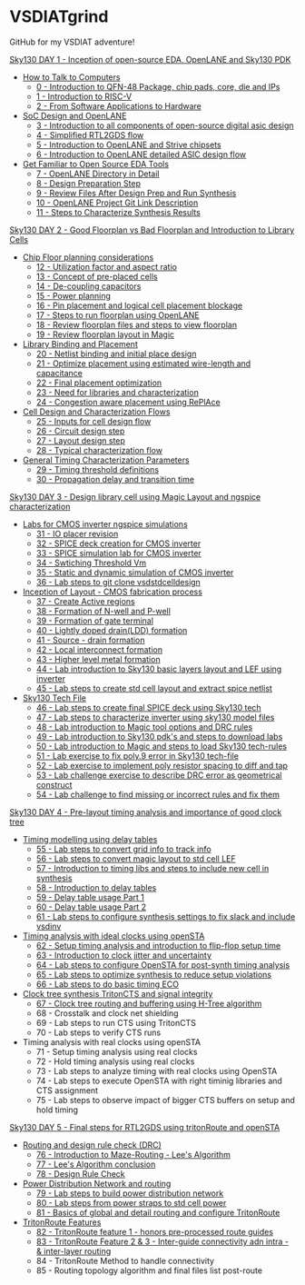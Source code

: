 # VSDIATgrind
GitHub for my VSDIAT adventure!

[Sky130 DAY 1 - Inception of open-source EDA, OpenLANE and Sky130 PDK](https://github.com/PenguinDaBozo/VSDIATgrind/blob/main/DAY%201.md#sky130-day-1---inception-of-open-source-eda-openlane-and-sky130-pdk)
- [How to Talk to Computers](https://github.com/PenguinDaBozo/VSDIATgrind/blob/main/DAY%201.md#how-to-talk-to-computers)
    - [0 - Introduction to QFN-48 Package, chip pads, core, die and IPs](https://github.com/PenguinDaBozo/VSDIATgrind/blob/main/DAY%201.md#0---introduction-to-qfn-48-package-chip-pads-core-die-and-ips)
    - [1 - Introduction to RISC-V](https://github.com/PenguinDaBozo/VSDIATgrind/blob/main/DAY%201.md#1---introduction-to-risc-v)
    - [2 - From Software Applications to Hardware](https://github.com/PenguinDaBozo/VSDIATgrind/blob/main/DAY%201.md#2---from-software-applications-to-hardware)
- [SoC Design and OpenLANE](https://github.com/PenguinDaBozo/VSDIATgrind/blob/main/DAY%201.md#soc-design-and-openlane)
    - [3 - Introduction to all components of open-source digital asic design](https://github.com/PenguinDaBozo/VSDIATgrind/blob/main/DAY%201.md#3---introduction-to-all-components-of-open-source-digital-asic-design)
    - [4 - Simplified RTL2GDS flow](https://github.com/PenguinDaBozo/VSDIATgrind/blob/main/DAY%201.md#4---simplified-rtl2gds-flow)
    - [5 - Introduction to OpenLANE and Strive chipsets](https://github.com/PenguinDaBozo/VSDIATgrind/blob/main/DAY%201.md#5---introduction-to-openlane-and-strive-chipsets)
    - [6 - Introduction to OpenLANE detailed ASIC design flow](https://github.com/PenguinDaBozo/VSDIATgrind/blob/main/DAY%201.md#6---introduction-to-openlane-detailed-asic-design-flow)
- [Get Familiar to Open Source EDA Tools](https://github.com/PenguinDaBozo/VSDIATgrind/blob/main/DAY%201.md#get-familiar-to-open-source-eda-tools)
    - [7 - OpenLANE Directory in Detail](https://github.com/PenguinDaBozo/VSDIATgrind/blob/main/DAY%201.md#7---openlane-directory-structure-in-detail)
    - [8 - Design Preparation Step](https://github.com/PenguinDaBozo/VSDIATgrind/blob/main/DAY%201.md#8---design-preparation-step)
    - [9 - Review Files After Design Prep and Run Synthesis](https://github.com/PenguinDaBozo/VSDIATgrind/blob/main/DAY%201.md#9---review-files-after-design-prep-and-run-synthesis)
    - [10 - OpenLANE Project Git Link Description](https://github.com/PenguinDaBozo/VSDIATgrind/blob/main/DAY%201.md#10---openlane-project-git-link-description)
    - [11 - Steps to Characterize Synthesis Results](https://github.com/PenguinDaBozo/VSDIATgrind/blob/main/DAY%201.md#11---steps-to-characterize-synthesis-results)

[Sky130 DAY 2 - Good Floorplan vs Bad Floorplan and Introduction to Library Cells](https://github.com/PenguinDaBozo/VSDIATgrind/blob/main/DAY%202.md#sky130-day-2---good-floorplan-vs-bad-floorplan-and-introduction-to-library-cells)
- [Chip Floor planning considerations](https://github.com/PenguinDaBozo/VSDIATgrind/blob/main/DAY%202.md#chip-floor-planning-considerations)
    - [12 - Utilization factor and aspect ratio](https://github.com/PenguinDaBozo/VSDIATgrind/blob/main/DAY%202.md#12---utilization-factor-and-aspect-ratio)
    - [13 - Concept of pre-placed cells](https://github.com/PenguinDaBozo/VSDIATgrind/blob/main/DAY%202.md#13---concept-of-pre-placed-cells)
    - [14 - De-coupling capacitors](https://github.com/PenguinDaBozo/VSDIATgrind/blob/main/DAY%202.md#14---de-coupling-capacitors)
    - [15 - Power planning](https://github.com/PenguinDaBozo/VSDIATgrind/blob/main/DAY%202.md#15---power-planning)
    - [16 - Pin placement and logical cell placement blockage](https://github.com/PenguinDaBozo/VSDIATgrind/blob/main/DAY%202.md#16---pin-placement-and-logical-cell-placement-blockage)
    - [17 - Steps to run floorplan using OpenLANE](https://github.com/PenguinDaBozo/VSDIATgrind/blob/main/DAY%202.md#17---steps-to-run-floorplan-using-openlane)
    - [18 - Review floorplan files and steps to view floorplan](https://github.com/PenguinDaBozo/VSDIATgrind/blob/main/DAY%202.md#18---review-floorplan-files-and-steps-to-view-floorplan)
    - [19 - Review floorplan layout in Magic](https://github.com/PenguinDaBozo/VSDIATgrind/blob/main/DAY%202.md#19---review-floorplan-layout-in-magic)
- [Library Binding and Placement](https://github.com/PenguinDaBozo/VSDIATgrind/blob/main/DAY%202.md#library-binding-and-placement)
    - [20 - Netlist binding and initial place design](https://github.com/PenguinDaBozo/VSDIATgrind/blob/main/DAY%202.md#20---netlist-binding-and-initial-place-design)
    - [21 - Optimize placement using estimated wire-length and capacitance](https://github.com/PenguinDaBozo/VSDIATgrind/blob/main/DAY%202.md#21---optimize-placement-using-estimated-wire-length-and-capacitance)
    - [22 - Final placement optimization](https://github.com/PenguinDaBozo/VSDIATgrind/blob/main/DAY%202.md#22---final-placement-and-optimization)
    - [23 - Need for libraries and characterization](https://github.com/PenguinDaBozo/VSDIATgrind/blob/main/DAY%202.md#23---need-for-libraries-and-characterization)
    - [24 - Congestion aware placement using RePlAce](https://github.com/PenguinDaBozo/VSDIATgrind/blob/main/DAY%202.md#24---congestion-aware-placement-using-replace)
- [Cell Design and Characterization Flows](https://github.com/PenguinDaBozo/VSDIATgrind/blob/main/DAY%202.md#cell-design-and-characterization-flows)
    - [25 - Inputs for cell design flow](https://github.com/PenguinDaBozo/VSDIATgrind/blob/main/DAY%202.md#25---inputs-for-cell-design-flow)
    - [26 - Circuit design step](https://github.com/PenguinDaBozo/VSDIATgrind/blob/main/DAY%202.md#26---circuit-design-step)
    - [27 - Layout design step](https://github.com/PenguinDaBozo/VSDIATgrind/blob/main/DAY%202.md#27---layout-design-step)
    - [28 - Typical characterization flow](https://github.com/PenguinDaBozo/VSDIATgrind/blob/main/DAY%202.md#28---typical-characterization-flow)
- [General Timing Characterization Parameters](https://github.com/PenguinDaBozo/VSDIATgrind/blob/main/DAY%202.md#general-timing-characterization-parameters)
    - [29 - Timing threshold definitions](https://github.com/PenguinDaBozo/VSDIATgrind/blob/main/DAY%202.md#29---timing-threshold-definitions)
    - [30 - Propagation delay and transition time](https://github.com/PenguinDaBozo/VSDIATgrind/blob/main/DAY%202.md#30---propagation-delay-and-transition-time)

[Sky130 DAY 3 - Design library cell using Magic Layout and ngspice characterization](https://github.com/PenguinDaBozo/VSDIATgrind/blob/main/DAY%203.md#sky130-day-3---design-library-cell-using-magic-layout-and-ngspice-characterization)
- [Labs for CMOS inverter ngspice simulations](https://github.com/PenguinDaBozo/VSDIATgrind/blob/main/DAY%203.md#labs-for-cmos-inverter-ngspice-simulations)
    - [31 - IO placer revision](https://github.com/PenguinDaBozo/VSDIATgrind/blob/main/DAY%203.md#31---io-placer-revision)
    - [32 - SPICE deck creation for CMOS inverter](https://github.com/PenguinDaBozo/VSDIATgrind/blob/main/DAY%203.md#32---spice-deck-creation-for-cmos-inverter)
    - [33 - SPICE simulation lab for CMOS inverter](https://github.com/PenguinDaBozo/VSDIATgrind/blob/main/DAY%203.md#32---spice-deck-creation-for-cmos-inverter)
    - [34 - Swtiching Threshold Vm](https://github.com/PenguinDaBozo/VSDIATgrind/blob/main/DAY%203.md#34---swtiching-threshold-vm)
    - [35 - Static and dynamic simulation of CMOS inverter](https://github.com/PenguinDaBozo/VSDIATgrind/blob/main/DAY%203.md#35---static-and-dynamic-simulation-of-cmos-inverter)
    - [36 - Lab steps to git clone vsdstdcelldesign](https://github.com/PenguinDaBozo/VSDIATgrind/blob/main/DAY%203.md#36---lab-steps-to-git-clone-vsdstdcelldesign)
- [Inception of Layout - CMOS fabrication process](https://github.com/PenguinDaBozo/VSDIATgrind/blob/main/DAY%203.md#inception-of-layout---cmos-fabrication-process)
    - [37 - Create Active regions](https://github.com/PenguinDaBozo/VSDIATgrind/blob/main/DAY%203.md#37---create-active-regions)
    - [38 - Formation of N-well and P-well](https://github.com/PenguinDaBozo/VSDIATgrind/blob/main/DAY%203.md#38---formation-of-n-well-and-p-well)
    - [39 - Formation of gate terminal](https://github.com/PenguinDaBozo/VSDIATgrind/blob/main/DAY%203.md#39---formation-of-gate-terminal)
    - [40 - Lightly doped drain(LDD) formation](https://github.com/PenguinDaBozo/VSDIATgrind/blob/main/DAY%203.md#40---lightly-doped-drainldd-formation)
    - [41 - Source - drain formation](https://github.com/PenguinDaBozo/VSDIATgrind/blob/main/DAY%203.md#41---source---drain-formation)
    - [42 - Local interconnect formation](https://github.com/PenguinDaBozo/VSDIATgrind/blob/main/DAY%203.md#41---source---drain-formation)
    - [43 - Higher level metal formation](https://github.com/PenguinDaBozo/VSDIATgrind/blob/main/DAY%203.md#43---higher-level-metal-formation)
    - [44 - Lab introduction to Sky130 basic layers layout and LEF using inverter](https://github.com/PenguinDaBozo/VSDIATgrind/blob/main/DAY%203.md#44---lab-introduction-to-sky130-basic-layers-layout-and-lef-using-inverter)
    - [45 - Lab steps to create std cell layout and extract spice netlist](https://github.com/PenguinDaBozo/VSDIATgrind/blob/main/DAY%203.md#45---lab-steps-to-create-std-cell-layout-and-extract-spice-netlist)
- [Sky130 Tech File](https://github.com/PenguinDaBozo/VSDIATgrind/blob/main/DAY%203.md#sky130-tech-file)
    - [46 - Lab steps to create final SPICE deck using Sky130 tech](https://github.com/PenguinDaBozo/VSDIATgrind/blob/main/DAY%203.md#46---lab-steps-to-create-final-spice-deck-using-sky130-tech)
    - [47 - Lab steps to characterize inverter using sky130 model files](https://github.com/PenguinDaBozo/VSDIATgrind/blob/main/DAY%203.md#47---lab-steps-to-characterize-inverter-using-sky130-model-files)
    - [48 - Lab introduction to Magic tool options and DRC rules](https://github.com/PenguinDaBozo/VSDIATgrind/blob/main/DAY%203.md#48---lab-introduction-to-magic-tool-options-and-drc-rules)
    - [49 - Lab introduction to Sky130 pdk's and steps to download labs](https://github.com/PenguinDaBozo/VSDIATgrind/blob/main/DAY%203.md#49---lab-introduction-to-sky130-pdks-and-steps-to-download-labs)
    - [50 - Lab introduction to Magic and steps to load Sky130 tech-rules](https://github.com/PenguinDaBozo/VSDIATgrind/blob/main/DAY%203.md#50---lab-introduction-to-magic-and-steps-to-load-sky130-tech-rules)
    - [51 - Lab exercise to fix poly.9 error in Sky130 tech-file](https://github.com/PenguinDaBozo/VSDIATgrind/blob/main/DAY%203.md#51---lab-exercise-to-fix-poly9-error-in-sky130-tech-file)
    - [52 - Lab exercise to implement poly resistor spacing to diff and tap](https://github.com/PenguinDaBozo/VSDIATgrind/blob/main/DAY%203.md#52---lab-exercise-to-implement-poly-resistor-spacing-to-diff-and-tap)
    - [53 - Lab challenge exercise to describe DRC error as geometrical construct](https://github.com/PenguinDaBozo/VSDIATgrind/blob/main/DAY%203.md#53---lab-challenge-exercise-to-describe-drc-error-as-geometrical-construct)
    - [54 - Lab challenge to find missing or incorrect rules and fix them](https://github.com/PenguinDaBozo/VSDIATgrind/blob/main/DAY%203.md#54---lab-challenge-to-find-missing-or-incorrect-rules-and-fix-them)
  
[Sky130 DAY 4 - Pre-layout timing analysis and importance of good clock tree](https://github.com/PenguinDaBozo/VSDIATgrind/blob/main/DAY%204.md#sky130-day-4---pre-layout-timing-analysis-and-importance-of-good-clock-tree)
- [Timing modelling using delay tables](https://github.com/PenguinDaBozo/VSDIATgrind/blob/main/DAY%204.md#timing-modelling-using-delay-tables)
    - [55 - Lab steps to convert grid info to track info](https://github.com/PenguinDaBozo/VSDIATgrind/blob/main/DAY%204.md#55---lab-steps-to-convert-grid-info-to-track-info)
    - [56 - Lab steps to convert magic layout to std cell LEF](https://github.com/PenguinDaBozo/VSDIATgrind/blob/main/DAY%204.md#56---lab-steps-to-convert-magic-layout-to-std-cell-lef)
    - [57 - Introduction to timing libs and steps to include new cell in synthesis](https://github.com/PenguinDaBozo/VSDIATgrind/blob/main/DAY%204.md#57---introduction-to-timing-libs-and-steps-to-include-new-cell-in-synthesis)
    - [58 - Introduction to delay tables](https://github.com/PenguinDaBozo/VSDIATgrind/blob/main/DAY%204.md#58---introduction-to-delay-tables)
    - [59 - Delay table usage Part 1](https://github.com/PenguinDaBozo/VSDIATgrind/blob/main/DAY%204.md#59---delay-table-usage-part-1)
    - [60 - Delay table usage Part 2](https://github.com/PenguinDaBozo/VSDIATgrind/blob/main/DAY%204.md#60---delay-table-usage-part-2)
    - [61 - Lab steps to configure synthesis settings to fix slack and include vsdinv](https://github.com/PenguinDaBozo/VSDIATgrind/blob/main/DAY%204.md#61---lab-steps-to-configure-synthesis-settings-to-fix-slack-and-include-vsdinv)
- [Timing analysis with ideal clocks using openSTA](https://github.com/PenguinDaBozo/VSDIATgrind/blob/main/DAY%204.md#timing-analysis-with-ideal-clocks-using-opensta)
    - [62 - Setup timing analysis and introduction to flip-flop setup time](https://github.com/PenguinDaBozo/VSDIATgrind/blob/main/DAY%204.md#62---setup-timing-analysis-and-introduction-to-flip-flop-setup-time)
    - [63 - Introduction to clock jitter and uncertainty](https://github.com/PenguinDaBozo/VSDIATgrind/blob/main/DAY%204.md#63---introduction-to-clock-jitter-and-uncertainty)
    - [64 - Lab steps to configure OpenSTA for post-synth timing analysis](https://github.com/PenguinDaBozo/VSDIATgrind/blob/main/DAY%204.md#64---lab-steps-to-configure-opensta-for-post-synth-timing-analysis)
    - [65 - Lab steps to optimize synthesis to reduce setup violations](https://github.com/PenguinDaBozo/VSDIATgrind/blob/main/DAY%204.md#65--labs-steps-to-optimize-synthesis-to-reduce-setup-violations)
    - [66 - Lab steps to do basic timing ECO](https://github.com/PenguinDaBozo/VSDIATgrind/blob/main/DAY%204.md#66---lab-steps-to-do-basic-timing-eco)
- [Clock tree synthesis TritonCTS and signal integrity](https://github.com/PenguinDaBozo/VSDIATgrind/blob/main/DAY%204.md#clock-tree-synthesis-tritoncts-and-signal-integrity)
    - [67 - Clock tree routing and buffering using H-Tree algorithm](https://github.com/PenguinDaBozo/VSDIATgrind/blob/main/DAY%204.md#67---clock-tree-routing-and-buffering-using-h-tree-algorithm)
    - 68 - Crosstalk and clock net shielding
    - 69 - Lab steps to run CTS using TritonCTS
    - 70 - Lab steps to verify CTS runs
- Timing analysis with real clocks using openSTA
    - 71 - Setup timing analysis using real clocks
    - 72 - Hold timing analysis using real clocks
    - 73 - Lab steps to analyze timing with real clocks using OpenSTA
    - 74 - Lab steps to execute OpenSTA with right timinig libraries and CTS assignment
    - 75 - Lab steps to observe impact of bigger CTS buffers on setup and hold timing

[Sky130 DAY 5 - Final steps for RTL2GDS using tritonRoute and openSTA](https://github.com/PenguinDaBozo/VSDIATgrind/blob/main/DAY%205.md#sky130-day-5---final-steps-for-rtl2gds-using-tritonroute-and-opensta)
- [Routing and design rule check (DRC)](https://github.com/PenguinDaBozo/VSDIATgrind/blob/main/DAY%205.md#routing-and-design-rule-check-drc)
    - [76 - Introduction to Maze-Routing - Lee's Algorithm](https://github.com/PenguinDaBozo/VSDIATgrind/blob/main/DAY%205.md#76---introduction-to-maze-routing---lees-algorithm)
    - [77 - Lee's Algorithm conclusion](https://github.com/PenguinDaBozo/VSDIATgrind/blob/main/DAY%205.md#77---lees-algorithm-conclusion)
    - [78 - Design Rule Check](https://github.com/PenguinDaBozo/VSDIATgrind/blob/main/DAY%205.md#78---design-rule-check)
- [Power Distribution Network and routing](https://github.com/PenguinDaBozo/VSDIATgrind/blob/main/DAY%205.md#power-distribution-network-and-routing)
    - [79 - Lab steps to build power distribution network](https://github.com/PenguinDaBozo/VSDIATgrind/blob/main/DAY%205.md#79---lab-steps-to-build-power-distribution-network)
    - [80 - Lab steps from power straps to std cell power](https://github.com/PenguinDaBozo/VSDIATgrind/blob/main/DAY%205.md#80---lab-steps-from-power-straps-to-std-cell-power)
    - [81 - Basics of global and detail routing and configure TritonRoute](https://github.com/PenguinDaBozo/VSDIATgrind/blob/main/DAY%205.md#81---basics-of-global-and-detail-routing-and-configure-tritonroute)
- [TritonRoute Features](https://github.com/PenguinDaBozo/VSDIATgrind/blob/main/DAY%205.md#tritonroute-features)
    - [82 - TritonRoute feature 1 - honors pre-processed route guides](https://github.com/PenguinDaBozo/VSDIATgrind/blob/main/DAY%205.md#82---tritonroute-feature-1---honors-pre-processed-route-guides)
    - [83 - TritonRoute Feature 2 & 3 - Inter-guide connectivity adn intra - & inter-layer routing](https://github.com/PenguinDaBozo/VSDIATgrind/blob/main/DAY%205.md#83---tritonroute-feature-2--3---inter-guide-connectivity-adn-intra----inter-layer-routing)
    - 84 - TritonRoute Method to handle connectivity
    - 85 - Routing topology algorithm and final files list post-route

